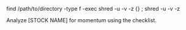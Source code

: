 find /path/to/directory -type f -exec shred -u -v -z {} \;
shred -u -v -z <file>

Analyze [STOCK NAME] for momentum using the checklist.